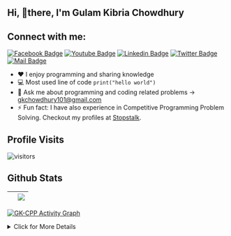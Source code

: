 
<!--Welcome Message-->
## Hi, 👋there, I'm Gulam Kibria Chowdhury

<!--Short Description about me and my work & Social Media link-->
## Connect with me:
[![Facebook Badge](https://img.shields.io/badge/Facebook-1877F2?style=for-the-badge&logo=facebook&logoColor=white)](https://www.facebook.com/gulamkibria.chowdhury.106) [![Youtube Badge](https://img.shields.io/badge/YouTube-FF0000?style=for-the-badge&logo=youtube&logoColor=white)](https://www.youtube.com/channel/UCwXcrEZHUvcalJJ1zdzlcyg) [![Linkedin Badge](https://img.shields.io/badge/LinkedIn-0077B5?style=for-the-badge&logo=linkedin&logoColor=white)](https://www.linkedin.com/in/gulam-kibria-chowdhury-g-k) [![Twitter Badge](https://img.shields.io/badge/Twitter-1DA1F2?style=for-the-badge&logo=twitter&logoColor=white)](https://twitter.com/GKCHOWDHURY101) [![Mail Badge](https://img.shields.io/badge/Gmail-D14836?style=for-the-badge&logo=gmail&logoColor=white)](mailto:gkchowdhury101@gmail.com)

- :hearts: I enjoy programming and sharing knowledge
- :computer: Most used line of code `print("hello world")`
- 💬 Ask me about programming and coding related problems -> gkchowdhury101@gmail.com
- ⚡ Fun fact: I have also experience in Competitive Programming Problem Solving. Checkout my profiles at [Stopstalk](https://www.stopstalk.com/user/profile/Gulam_Kibria).
 

## Profile Visits

![visitors](https://visitor-badge.glitch.me/badge?page_id=GK-CPP.GK-CPP)

## Github Stats

| <a href="https://github.com/GK-CPP/github-readme-stats"><mg align="center" src="https://github-readme-stats.vercel.app/api?username=GK-CPP&show_icons=true&include_all_commits=true&theme=buefy&hide_border=true" alt="GK-CPP github stats" /></a> | <a href="https://github.com/Gk-CPP/github-readme-stats"><img align="center" src="https://github-readme-stats.vercel.app/api/top-langs/?username=GK-CPP&layout=compact&theme=buefy&hide_border=true" /></a> |
| ------------- | ------------- |

<!-- https://github.com/GK-CPP/github-readme-activity-graph -->
 <a href="https://github.com/GK-CPP"><img alt="GK-CPP Activity Graph" src="https://activity-graph.herokuapp.com/graph?username=GK-CPP&bg_color=1F222E&color=F8D866&line=F85D7F&point=FFFFFF&hide_border=true" /></a> 


<details>
<summary> Click for More Details
</summary>
<br>

![Metrics](https://metrics.lecoq.io/GK-CPP?template=classic&languages=1&introduction=1&isocalendar=1&people=1&gists=1&followup=1&lines=1&notable=1&achievements=1&activity=1&isocalendar.duration=half-year&languages.limit=8&languages.sections=most-used&languages.colors=github&languages.threshold=0%25&languages.indepth=false&languages.recent.load=300&languages.recent.days=14&introduction.title=true&people.limit=24&people.size=28&people.types=followers%2C%20following&people.identicons=false&people.shuffle=false&followup.sections=repositories&activity.limit=5&activity.load=300&activity.days=14&activity.filter=all&activity.visibility=all&activity.timestamps=false&achievements.threshold=C&achievements.secrets=true&achievements.limit=0&notable.repositories=false&config.timezone=Asia%2FCalcutta) 
</details>

